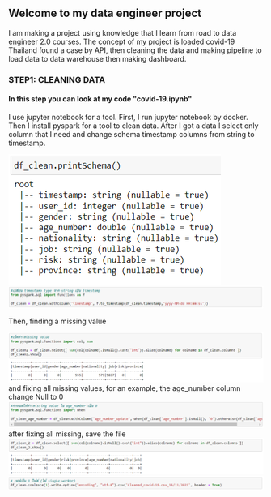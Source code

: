 ## Welcome to my data engineer project
I am making a project using knowledge that I learn from road to data engineer 2.0 courses. The concept of my project is loaded covid-19 Thailand found a case by API, then cleaning the data and making pipeline to load data to data warehouse then making dashboard.
### STEP1: CLEANING DATA
#### In this step you can look at my code "covid-19.ipynb"
I use jupyter notebook for a tool. First, I run jupyter notebook by docker. Then I install pyspark for a tool to clean data. After I got a data I select only column that I need and change schema timestamp columns from string to timestamp.

![cleaning1](image/1.png)
![cleaning2](image/2.png)

Then, finding a missing value

![missingV](image/5.png)
and fixing all missing values, for an example, the age_number column change Null to 0
![missingF](image/6.png)
after fixing all missing, save the file
![FixMissingValue](image/FixMissing.png)
![savefile](image/savefile.png)
